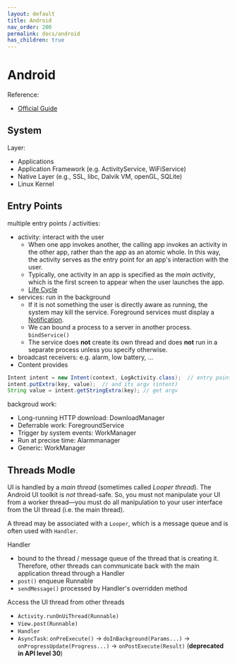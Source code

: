 ```yaml
---
layout: default
title: Android
nav_order: 200
permalink: docs/android
has_children: true
---
```


# Android

Reference: 

- [Official Guide](https://developer.android.com/guide)

## System

Layer:

- Applications
- Application Framework (e.g. ActivityService, WiFiService)
- Native Layer (e.g., SSL, libc, Dalvik VM, openGL, SQLite)
- Linux Kernel

## Entry Points

multiple entry points / activities:

- activity: interact with the user
  - When one app invokes another, the calling app invokes an activity in the other app, rather than the app as an atomic whole. In this way, the activity serves as the entry point for an app's interaction with the user.
  - Typically, one activity in an app is specified as the *main activity*, which is the first screen to appear when the user launches the app. 
  - [Life Cycle](https://developer.android.com/guide/components/activities/activity-lifecycle)
- services: run in the background
  - If it is not something the user is directly aware as running, the system may kill the service. Foreground services must display a [Notification](https://developer.android.com/guide/topics/ui/notifiers/notifications.html).
  - We can bound a process to a server in another process. `bindService()`
  - The service does **not** create its own thread and does **not** run in a separate process unless you specify otherwise.
- broadcast receivers: e.g. alarm, low battery, ...
- Content provides

```java
Intent intent = new Intent(context, LogActivity.class);  // entry point 
intent.putExtra(key, value);  // and its argv (intent)
String value = intent.getStringExtra(key); // get argv
```

backgroud work:

- Long-running HTTP download: DownloadManager
- Deferrable work: ForegroundService
- Trigger by system events: WorkManager
- Run at precise time: Alarmmanager
- Generic: WorkManager

## Threads Modle

UI is handled by a *main thread* (sometimes called *Looper thread*). The Android UI toolkit is *not* thread-safe. So, you must not manipulate your UI from a worker thread—you must do all manipulation to your user interface from the UI thread (i.e. the main thread).

A thread may be associated with a `Looper`, which is a message queue and is often used with `Handler`.

Handler

- bound to the thread / message queue of the thread that is creating it. Therefore, other threads can communicate back with the main application thread through a Handler
- `post()` enqueue Runnable 
- `sendMessage()` processed by Handler's overridden method

Access the UI thread from other threads

- `Activity.runOnUiThread(Runnable)`
- `View.post(Runnable)`
- `Handler`
- `AsyncTask`: `onPreExecute()` -> `doInBackground(Params...)` -> `onProgressUpdate(Progress...)` -> `onPostExecute(Result)` (**deprecated in API level 30**)

